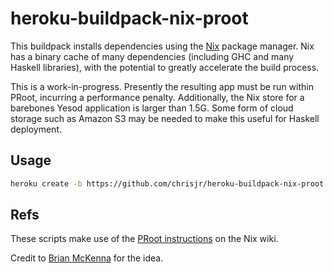 heroku-buildpack-nix-proot
==========================

This buildpack installs dependencies using the [Nix](http://nixos.org/nix) package manager.
Nix has a binary cache of many dependencies (including GHC and many Haskell libraries),
with the potential to greatly accelerate the build process.

This is a work-in-progress. Presently the resulting app must be run within PRoot, incurring a performance penalty.
Additionally, the Nix store for a barebones Yesod application is larger than 1.5G. Some form of
cloud storage such as Amazon S3 may be needed to make this useful for Haskell deployment.

Usage
-----

```bash
heroku create -b https://github.com/chrisjr/heroku-buildpack-nix-proot.git
```

Refs
----

These scripts make use of the [PRoot instructions](https://nixos.org/wiki/How_to_install_nix_in_home_(on_another_distribution)#PRoot_Installation)
on the Nix wiki.

Credit to [Brian McKenna](https://twitter.com/puffnfresh/status/521647022135590913) for the idea.